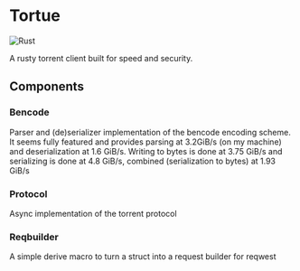 # Tortue
![Rust](https://github.com/Dherse/tortue/workflows/Rust/badge.svg)

A rusty torrent client built for speed and security.

## Components

### Bencode

Parser and (de)serializer implementation of the bencode encoding scheme. It seems fully featured and provides parsing at 3.2GiB/s (on my machine) and deserialization at 1.6 GiB/s. Writing to bytes is done at 3.75 GiB/s and serializing is done at 4.8 GiB/s, combined (serialization to bytes) at 1.93 GiB/s

### Protocol

Async implementation of the torrent protocol

### Reqbuilder

A simple derive macro to turn a struct into a request builder for reqwest